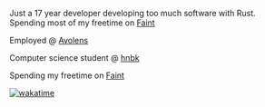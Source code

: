 <p>Just a 17 year developer developing too much software with Rust. <br>Spending most of my freetime on <a href="github.com/faintorg">Faint</a></p>
<p>Employed @ <a href="https://avolens.com/">Avolens</a><br>
<p>Computer science student @ <a href="https://hnbk.de">hnbk</a><br>
<p>Spending my freetime on <a href="github.com/faintorg">Faint</a></p>
  
  [![wakatime](https://wakatime.com/badge/user/069476a1-c8c9-46a1-9b03-86503f610b33.svg)](https://wakatime.com/@069476a1-c8c9-46a1-9b03-86503f610b33)
